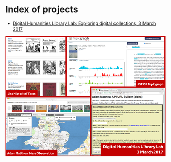 # Index of projects

- [Digital Humanities Library Lab: Exploring digital collections, 3 March 2017](./dhll201703/index.html)

[![Digital Humanities Library Lab - Exploring digital collections, 3 March 2017][2]][1]

  [1]: ./dhll201703/index.html
  [2]: ./dhll201703/img/dhll1703-cover.png